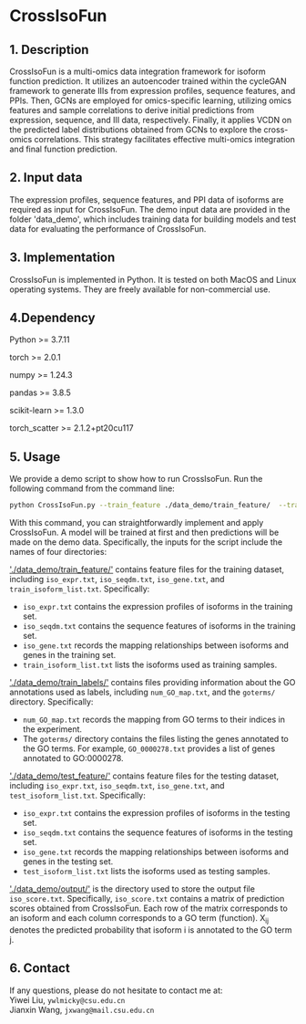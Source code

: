 # CrossIsoFun
## 1. Description
CrossIsoFun is a multi-omics data integration framework for isoform function prediction. It utilizes an autoencoder trained within the cycleGAN framework to generate IIIs from expression profiles, sequence features, and PPIs. Then, GCNs are employed for omics-specific learning, utilizing omics features and sample correlations to derive initial predictions from expression, sequence, and III data, respectively. Finally, it applies VCDN on the predicted label distributions obtained from GCNs to explore the cross-omics correlations. This strategy facilitates effective multi-omics integration and final function prediction. 


## 2. Input data
The expression profiles, sequence features, and PPI data of isoforms are required as input for CrossIsoFun. The demo input data are provided in the folder 'data_demo', which includes training data for building models and test data for evaluating the performance of CrossIsoFun.


## 3. Implementation
CrossIsoFun is implemented in Python. It is tested on both MacOS and Linux operating systems. They are freely available for non-commercial use.


## 4.Dependency

Python >= 3.7.11

torch >= 2.0.1

numpy >= 1.24.3

pandas >= 3.8.5

scikit-learn >= 1.3.0

torch_scatter >= 2.1.2+pt20cu117

## 5. Usage
We provide a demo script to show how to run CrossIsoFun. Run the following command from the command line:

```bash
python CrossIsoFun.py --train_feature ./data_demo/train_feature/  --train_label ./data_demo/train_label/ --test_feature ./data_demo/test_feature/ --output ./data_demo/output/
```

With this command, you can straightforwardly implement and apply CrossIsoFun. A model will be trained at first and then predictions will be made on the demo data. Specifically, the inputs for the script include the names of four directories:

['./data_demo/train_feature/'](./data_demo/train_feature/) contains feature files for the training dataset, including `iso_expr.txt`, `iso_seqdm.txt`, `iso_gene.txt`, and `train_isoform_list.txt`. Specifically:
- `iso_expr.txt` contains the expression profiles of isoforms in the training set.
- `iso_seqdm.txt` contains the sequence features of isoforms in the training set.
- `iso_gene.txt` records the mapping relationships between isoforms and genes in the training set.
- `train_isoform_list.txt` lists the isoforms used as training samples.

['./data_demo/train_labels/']('./data_demo/train_labels/') contains files providing information about the GO annotations used as labels, including `num_GO_map.txt`, and the `goterms/` directory. Specifically:
- `num_GO_map.txt` records the mapping from GO terms to their indices in the experiment.
- The `goterms/` directory contains the files listing the genes annotated to the GO terms. For example, `GO_0000278.txt` provides a list of genes annotated to GO:0000278. 

['./data_demo/test_feature/'](./data_demo/train_feature/) contains feature files for the testing dataset, including `iso_expr.txt`, `iso_seqdm.txt`, `iso_gene.txt`, and `test_isoform_list.txt`. Specifically:
- `iso_expr.txt` contains the expression profiles of isoforms in the testing set.
- `iso_seqdm.txt` contains the sequence features of isoforms in the testing set.
- `iso_gene.txt` records the mapping relationships between isoforms and genes in the testing set.
- `test_isoform_list.txt` lists the isoforms used as testing samples.

['./data_demo/output/'](./data_demo/output/) is the directory used to store the output file `iso_score.txt`. Specifically, `iso_score.txt` contains a matrix of prediction scores obtained from CrossIsoFun. Each row of the matrix corresponds to an isoform and each column corresponds to a GO term (function). X<sub>ij</sub> denotes the predicted probability that isoform i is annotated to the GO term j.

## 6. Contact
If any questions, please do not hesitate to contact me at:
<br>
Yiwei Liu, `ywlmicky@csu.edu.cn`
<br>
Jianxin Wang, `jxwang@mail.csu.edu.cn`
